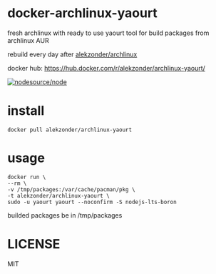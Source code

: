 # docker-archlinux-yaourt

fresh archlinux with ready to use yaourt tool for build packages from archlinux AUR

rebuild every day after [alekzonder/archlinux](https://hub.docker.com/r/alekzonder/archlinux)

docker hub: https://hub.docker.com/r/alekzonder/archlinux-yaourt/

[![nodesource/node](http://dockeri.co/image/alekzonder/archlinux-yaourt)](https://hub.docker.com/r/alekzonder/archlinux-yaourt/)



# install

```
docker pull alekzonder/archlinux-yaourt
```

# usage

```
docker run \
--rm \
-v /tmp/packages:/var/cache/pacman/pkg \
-t alekzonder/archlinux-yaourt \
sudo -u yaourt yaourt --noconfirm -S nodejs-lts-boron
```

builded packages  be in /tmp/packages


# LICENSE

MIT
